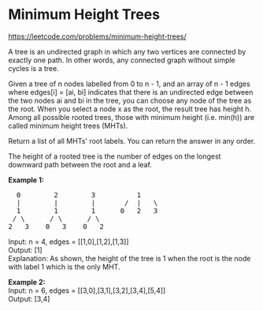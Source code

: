 # Minimum Height Trees
https://leetcode.com/problems/minimum-height-trees/

A tree is an undirected graph in which any two vertices are connected by exactly one path. In other words, any connected graph without simple cycles is a tree.

Given a tree of n nodes labelled from 0 to n - 1, and an array of n - 1 edges where edges[i] = [ai, bi] indicates that there is an undirected edge between the two nodes ai and bi in the tree, you can choose any node of the tree as the root. When you select a node x as the root, the result tree has height h. Among all possible rooted trees, those with minimum height (i.e. min(h))  are called minimum height trees (MHTs).

Return a list of all MHTs' root labels. You can return the answer in any order.

The height of a rooted tree is the number of edges on the longest downward path between the root and a leaf.


<b>Example 1:</b>
<pre>
  0        2        3          1
  |        |        |       /  |   \
  1        1        1      0   2   3
 / \      / \      / \     
2   3    0   3    0   2    
</pre>
Input: n = 4, edges = [[1,0],[1,2],[1,3]]\
Output: [1]\
Explanation: As shown, the height of the tree is 1 when the root is the node with label 1 which is the only MHT.

<b>Example 2:</b>\
Input: n = 6, edges = [[3,0],[3,1],[3,2],[3,4],[5,4]]\
Output: [3,4]